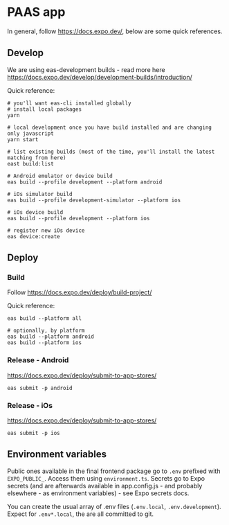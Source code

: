 # PAAS app

In general, follow https://docs.expo.dev/, below are some quick references.

## Develop

We are using eas-development builds - read more here https://docs.expo.dev/develop/development-builds/introduction/

Quick reference:

```
# you'll want eas-cli installed globally
# install local packages
yarn

# local development once you have build installed and are changing only javascript
yarn start

# list existing builds (most of the time, you'll install the latest matching from here)
east build:list

# Android emulator or device build
eas build --profile development --platform android

# iOs simulator build
eas build --profile development-simulator --platform ios

# iOs device build
eas build --profile development --platform ios

# register new iOs device
eas device:create
```

## Deploy

### Build

Follow https://docs.expo.dev/deploy/build-project/

Quick reference:

```
eas build --platform all

# optionally, by platform
eas build --platform android
eas build --platform ios
```

### Release - Android

https://docs.expo.dev/deploy/submit-to-app-stores/

```
eas submit -p android
```

### Release - iOs

https://docs.expo.dev/deploy/submit-to-app-stores/

```
eas submit -p ios
```

## Environment variables

Public ones available in the final frontend package go to `.env` prefixed with `EXPO_PUBLIC_`. Access them using `environment.ts`. Secrets go to Expo secrets (and are afterwards available in app.config.js - and probably elsewhere - as environment variables) - see Expo secrets docs.

You can create the usual array of .env files (`.env.local`, `.env.development`). Expect for `.env*.local`, the are all committed to git.
